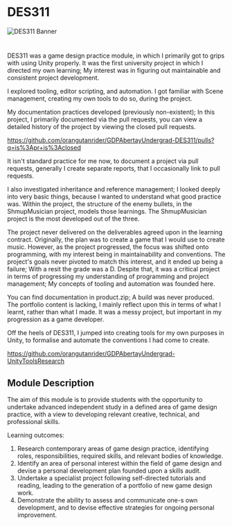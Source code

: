 # DES311
![DES311 Banner](https://github.com/orangutanrider/GDPAbertayUndergrad-DES311/assets/99553929/0da05441-6cc1-4ebf-9006-ba44d551d2c2)
#

DES311 was a game design practice module, in which I primarily got to grips with using Unity properly. It was the first university project in which I directed my own learning; My interest was in figuring out maintainable and consistent project development.

I explored tooling, editor scripting, and automation. I got familiar with Scene management, creating my own tools to do so, during the project. 

My documentation practices developed (previously non-existent); In this project, I primarily documented via the pull requests, you can view a detailed history of the project by viewing the closed pull requests.

https://github.com/orangutanrider/GDPAbertayUndergrad-DES311/pulls?q=is%3Apr+is%3Aclosed

It isn't standard practice for me now, to document a project via pull requests, generally I create separate reports, that I occasionally link to pull requests. 

I also investigated inheritance and reference management; I looked deeply into very basic things, because I wanted to understand what good practice was. Within the project, the structure of the enemy bullets, in the ShmupMusician project, models those learnings. The ShmupMusician project is the most developed out of the three.

The project never delivered on the deliverables agreed upon in the learning contract. Originally, the plan was to create a game that I would use to create music. However, as the project progressed, the focus was shifted onto programming, with my interest being in maintainability and conventions. The project's goals never pivoted to match this interest, and it ended up being a failure; With a resit the grade was a D. Despite that, it was a critical project in terms of progressing my understanding of programming and project management; My concepts of tooling and automation was founded here.

You can find documentation in product.zip; A build was never produced. The portfolio content is lacking, I mainly reflect upon this in terms of what I learnt, rather than what I made. It was a messy project, but important in my progression as a game developer.

Off the heels of DES311, I jumped into creating tools for my own purposes in Unity, to formalise and automate the conventions I had come to create.

https://github.com/orangutanrider/GDPAbertayUndergrad-UnityToolsResearch

## Module Description
The aim of this module is to provide students with the opportunity to undertake advanced independent study in a defined area of game design practice, with a view to developing relevant creative, technical, and professional skills.

Learning outcomes:
  1. Research contemporary areas of game design practice, identifying roles, responsibilities, required skills, and relevant bodies of knowledge.
  2. Identify an area of personal interest within the field of game design and devise a personal development plan founded upon a skills audit.
  3. Undertake a specialist project following self-directed tutorials and reading, leading to the generation of a portfolio of new game design work.
  4. Demonstrate the ability to assess and communicate one-s own development, and to devise effective strategies for ongoing personal improvement.

